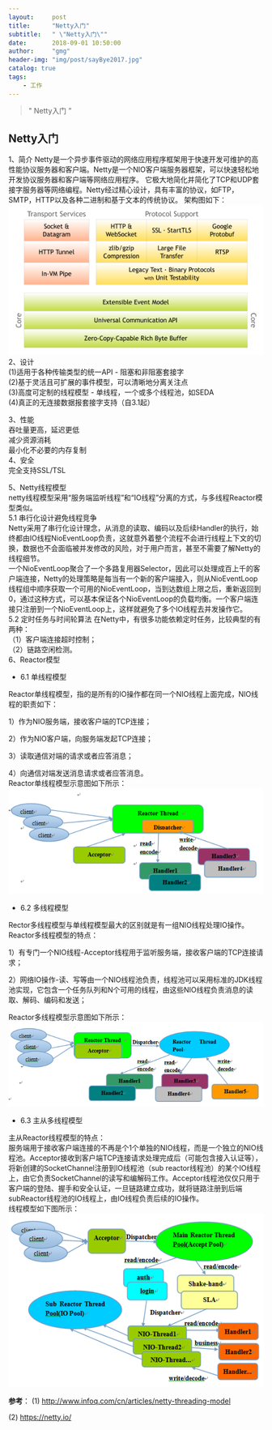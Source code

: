 ```yaml
---
layout:     post
title:      "Netty入门"
subtitle:   " \"Netty入门\""
date:       2018-09-01 10:50:00
author:     "gmg"
header-img: "img/post/sayBye2017.jpg"
catalog: true
tags:
    - 工作
---
```


> " Netty入门 ”
## Netty入门
1、简介
Netty是一个异步事件驱动的网络应用程序框架用于快速开发可维护的高性能协议服务器和客户端。Netty是一个NIO客户端服务器框架，可以快速轻松地开发协议服务器和客户端等网络应用程序。 它极大地简化并简化了TCP和UDP套接字服务器等网络编程。Netty经过精心设计，具有丰富的协议，如FTP，SMTP，HTTP以及各种二进制和基于文本的传统协议。 架构图如下：  
![](
  ../images/netty-core.png) 
2、设计  
(1)适用于各种传输类型的统一API - 阻塞和非阻塞套接字  
(2)基于灵活且可扩展的事件模型，可以清晰地分离关注点  
(3)高度可定制的线程模型 - 单线程，一个或多个线程池，如SEDA  
(4)真正的无连接数据报套接字支持（自3.1起）

3、性能  
吞吐量更高，延迟更低  
减少资源消耗  
最小化不必要的内存复制  
 4、安全  
完全支持SSL/TSL

5、Netty线程模型  
netty线程模型采用“服务端监听线程”和“IO线程”分离的方式，与多线程Reactor模型类似。  
5.1 串行化设计避免线程竞争  
Netty采用了串行化设计理念，从消息的读取、编码以及后续Handler的执行，始终都由IO线程NioEventLoop负责，这就意外着整个流程不会进行线程上下文的切换，数据也不会面临被并发修改的风险，对于用户而言，甚至不需要了解Netty的线程细节。  
一个NioEventLoop聚合了一个多路复用器Selector，因此可以处理成百上千的客户端连接，Netty的处理策略是每当有一个新的客户端接入，则从NioEventLoop线程组中顺序获取一个可用的NioEventLoop，当到达数组上限之后，重新返回到0，通过这种方式，可以基本保证各个NioEventLoop的负载均衡。一个客户端连接只注册到一个NioEventLoop上，这样就避免了多个IO线程去并发操作它。   
5.2 定时任务与时间轮算法 
在Netty中，有很多功能依赖定时任务，比较典型的有两种：   
（1）客户端连接超时控制；  
（2）链路空闲检测。  
6、Reactor模型  
 - 6.1 单线程模型  

Reactor单线程模型，指的是所有的IO操作都在同一个NIO线程上面完成，NIO线程的职责如下：  

1）作为NIO服务端，接收客户端的TCP连接；

2）作为NIO客户端，向服务端发起TCP连接；

3）读取通信对端的请求或者应答消息；

4）向通信对端发送消息请求或者应答消息。  
Reactor单线程模型示意图如下所示：  
![](
  ../images/singleTHread.png)   
  - 6.2 多线程模型  

Rector多线程模型与单线程模型最大的区别就是有一组NIO线程处理IO操作。  
Reactor多线程模型的特点： 

1）有专门一个NIO线程-Acceptor线程用于监听服务端，接收客户端的TCP连接请求；

2）网络IO操作-读、写等由一个NIO线程池负责，线程池可以采用标准的JDK线程池实现，它包含一个任务队列和N个可用的线程，由这些NIO线程负责消息的读取、解码、编码和发送；

Reactor多线程模型示意图如下所示：  
![](
  ../images/multiThread.png)   
- 6.3 主从多线程模型    

主从Reactor线程模型的特点：  
服务端用于接收客户端连接的不再是个1个单独的NIO线程，而是一个独立的NIO线程池。Acceptor接收到客户端TCP连接请求处理完成后（可能包含接入认证等），将新创建的SocketChannel注册到IO线程池（sub reactor线程池）的某个IO线程上，由它负责SocketChannel的读写和编解码工作。Acceptor线程池仅仅只用于客户端的登陆、握手和安全认证，一旦链路建立成功，就将链路注册到后端subReactor线程池的IO线程上，由IO线程负责后续的IO操作。  
线程模型如下图所示： 
![](
  ../images/masterClusterThread.png)   

**参考**： 
(1) http://www.infoq.com/cn/articles/netty-threading-model  

(2) https://netty.io/
